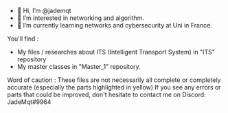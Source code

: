 - 👋 Hi, I’m @jademqt
- 👀 I’m interested in networking and algorithm.
- 🌱 I’m currently learning networks and cybersecurity at Uni in France.

You'll find :
- My files / researches about ITS (Intelligent Transport System) in "ITS" repository 
- My master classes in "Master_1" repository.

Word of caution :
These files are not necessarily all complete or completely accurate (especially the parts highlighted in yellow)
If you see any errors or parts that could be improved, don't hesitate to contact me on Discord: JadeMqt#9964
